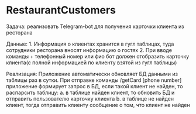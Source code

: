 # RestaurantCustomers
Задача: реализовать Telegram-bot для получения карточки клиента из ресторана

Данные:
    1. Информация о клиентах хранится в гугл таблицах, туда сотрудники ресторана вносят информацию о гостях
    2. При вводе команды + телефонный номер или фио бот должен отобразить карточку клиента(с полной информацией по клиенту взятой из гугл таблицы)

Реализация:
    Приложение автоматически обновляет БД данными из таблицы раз в сутки.
    При отправке команды /getCard [phone number] приложение формирует запрос в БД, если такой клиент не найден,
        то распарсить таблицу:
            a. в таблице найден клиент, то обновить БД и отправить пользователю карточку клиента
            b. в таблице не найден клиент, тогда отправить клиенту сообщение о том, что клиент не найден
